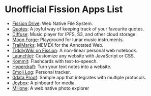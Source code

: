 # Unofficial Fission Apps List

- [Fission Drive](http://drive.fission.codes): Web Native File System.
- [Quotes](https://quotes.fission.app): A joyful way of keeping track of your favourite quotes.
- [Diffuse](https://diffuse.sh): Music player for IPFS, S3, and other cloud storage.
- [Moon Forge](https://moon-forge.brianginsburg.com): Playground for lunar music instruments.
- [TrailMarks](https://trailmarks.co): MEMEX for the Annotated Web.
- [TiddlyWiki on Fission](https://tiddlywiki.fission.app): A non-linear personal web notebook.
- [Launchlet](https://launchlet.dev): Customize any website with JavaScript or CSS.
- [Kommit](https://kommit.rosano.ca): Flashcards with text-to-speech.
- [Hyperdraft](https://hyperdraft.rosano.ca): Turn your text notes into a website.
- [Emoji Log](https://emojilog.rosano.ca): Personal tracker.
- [0data Proof](https://proof.0data.app): Sample app that integrates with multiple protocols.
- [Joybox](https://joybox.rosano.ca): A pinboard for media.
- [Milione](https://milione.fission.app): A web native photo explorer
